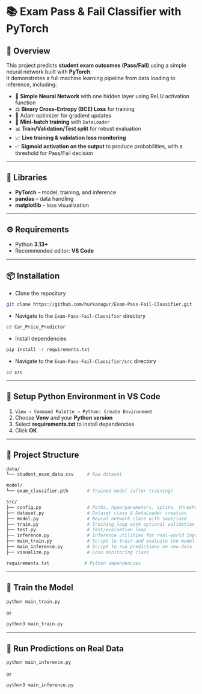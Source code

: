 # 📚 Exam Pass & Fail Classifier with PyTorch

## 📖 Overview
This project predicts **student exam outcomes (Pass/Fail)** using a simple neural network built with **PyTorch**.  
It demonstrates a full machine learning pipeline from data loading to inference, including:

- 🧠 **Simple Neural Network** with one hidden layer using ReLU activation function  
- ⚖️ **Binary Cross-Entropy (BCE) Loss** for training
- 🚀 Adam optimizer for gradient updates 
- 🔀 **Mini-batch training** with `DataLoader`  
- 📊 **Train/Validation/Test split** for robust evaluation  
- 📈 **Live training & validation loss monitoring**  
- ✅ **Sigmoid activation on the output** to produce probabilities, with a threshold for Pass/Fail decision

---

## 🧩 Libraries
- **PyTorch** – model, training, and inference  
- **pandas** – data handling  
- **matplotlib** – loss visualization  

---

## ⚙️ Requirements

- Python **3.13+**
- Recommended editor: **VS Code**

---

## 📦 Installation

- Clone the repository
```bash
git clone https://github.com/hurkanugur/Exam-Pass-Fail-Classifier.git
```

- Navigate to the `Exam-Pass-Fail-Classifier` directory
```bash
cd Car_Price_Predictor
```

- Install dependencies
```bash
pip install -r requirements.txt
```

- Navigate to the `Exam-Pass-Fail-Classifier/src` directory
```bash
cd src
```

---

## 🔧 Setup Python Environment in VS Code

1. `View → Command Palette → Python: Create Environment`  
2. Choose **Venv** and your **Python version**  
3. Select **requirements.txt** to install dependencies  
4. Click **OK**

---

## 📂 Project Structure

```bash
data/
└── student_exam_data.csv     # Raw dataset

model/
└── exam_classifier.pth       # Trained model (after training)

src/
├── config.py                 # Paths, hyperparameters, splits, threshold
├── dataset.py                # Dataset class & DataLoader creation
├── model.py                  # Neural network class with save/load
├── train.py                  # Training loop with optional validation
├── test.py                   # Test/evaluation loop
├── inference.py              # Inference utilities for real-world input
├── main_train.py             # Script to train and evaluate the model
├── main_inference.py         # Script to run predictions on new data
├── visualize.py              # Loss monitoring class

requirements.txt             # Python dependencies
```
---

## 📂 Train the Model
```bash
python main_train.py
```
or
```bash
python3 main_train.py
```

---

## 📂 Run Predictions on Real Data
```bash
python main_inference.py
```
or
```bash
python3 main_inference.py
```
